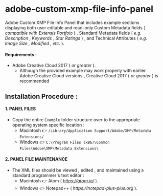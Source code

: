 # adobe-custom-xmp-file-info-panel
Adobe Custom XMP File Info Panel that includes example sections displaying both user editable and read-only Custom Metadata fields ( *compatible with Extensis Portfoio* ) , Standard Metadata fields ( *e.g. Description , Keywords , Star Ratings* ) , and Technical Attributes ( *e.g. Image Size , Modified , etc.* ).

#### Requirements :
* Adobe Creative Cloud 2017 ( _or greater_ ).
  * Although the provided example may work properly with earlier Adobe Creative Cloud versions , Creative Cloud 2017 ( *or greater* ) is recommended

## Installation Procedure :

#### 1. PANEL FILES
* Copy the entire `Example` folder structure over to the appropriate operating system specific location :
  * Macintosh :point_right: `/Library/Application Support/Adobe/XMP/Metadata Extensions/`
  * Windows :point_right: `C:\Program Files (x86)\Common Files\Adobe\XMP\Metadata Extensions\`

#### 2. PANEL FILE MAINTENANCE
* The XML files should be viewed , edited , and maintained using a standard programmer's text editor :
  * Macintosh :point_right: Atom ( _https://atom.io/_ ).
  * Windows :point_right: Notepad++ ( _https://notepad-plus-plus.org_ ).
